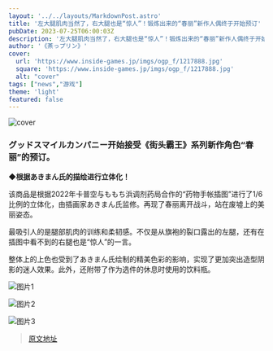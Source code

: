 ```yaml
---
layout: '../../layouts/MarkdownPost.astro'
title: '左大腿肌肉当然了，右大腿也是“惊人”！锻炼出来的“春丽”新作人偶终于开始预订'
pubDate: 2023-07-25T06:00:03Z
description: '左大腿肌肉当然了，右大腿也是“惊人”！锻炼出来的“春丽”新作人偶终于开始预订'
author: '《茶っプリン》'
cover:
  url: 'https://www.inside-games.jp/imgs/ogp_f/1217888.jpg'
  square: 'https://www.inside-games.jp/imgs/ogp_f/1217888.jpg'
  alt: "cover"
tags: ["news","游戏"]
theme: 'light'
featured: false
---
```


![cover](https://www.inside-games.jp/imgs/ogp_f/1217888.jpg)

### グッドスマイルカンパニー开始接受《街头霸王》系列新作角色“春丽”的预订。

**◆根据あきまん氏的描绘进行立体化！**

该商品是根据2022年卡普空与ももち浜调剂药局合作的“药物手帐插图”进行了1/6比例的立体化，由插画家あきまん氏监修。再现了春丽离开战斗，站在废墟上的美丽姿态。

最吸引人的是腿部肌肉的训练和柔韧感。不仅是从旗袍的裂口露出的左腿，还有在插图中看不到的右腿也是“惊人”的一言。

整体上的上色也受到了あきまん氏绘制的精美色彩的影响，实现了更加突出造型阴影的迷人效果。此外，还附带了作为选件的休息时使用的饮料瓶。

![图片1](https://www.inside-games.jp/imgs/zoom/1217872.jpg)

![图片2](https://www.inside-games.jp/imgs/zoom/1217887.jpg)

![图片3](https://www.inside-games.jp/imgs/zoom/1217876.jpg)

>[原文地址](https://www.inside-games.jp/article/2023/07/25/147388.html)  